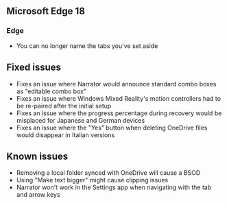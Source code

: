## Microsoft Edge 18
### Edge
- You can no longer name the tabs you've set aside

## Fixed issues
- Fixes an issue where Narrator would announce standard combo boxes as "editable combo box"
- Fixes an issue where Windows Mixed Reality's motion controllers had to be re-paired after the initial setup
- Fixes an issue where the progress percentage during recovery would be misplaced for Japanese and German devices
- Fixes an issue where the "Yes" button when deleting OneDrive files would disappear in Italian versions

## Known issues
- Removing a local folder synced with OneDrive will cause a BSOD
- Using "Make text bigger" might cause clipping issues
- Narrator won't work in the Settings app when navigating with the tab and arrow keys